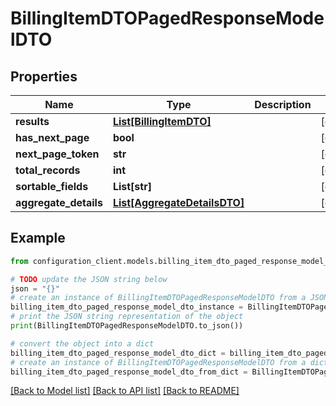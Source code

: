 # BillingItemDTOPagedResponseModelDTO


## Properties

Name | Type | Description | Notes
------------ | ------------- | ------------- | -------------
**results** | [**List[BillingItemDTO]**](BillingItemDTO.md) |  | [optional] 
**has_next_page** | **bool** |  | [optional] 
**next_page_token** | **str** |  | [optional] 
**total_records** | **int** |  | [optional] 
**sortable_fields** | **List[str]** |  | [optional] 
**aggregate_details** | [**List[AggregateDetailsDTO]**](AggregateDetailsDTO.md) |  | [optional] 

## Example

```python
from configuration_client.models.billing_item_dto_paged_response_model_dto import BillingItemDTOPagedResponseModelDTO

# TODO update the JSON string below
json = "{}"
# create an instance of BillingItemDTOPagedResponseModelDTO from a JSON string
billing_item_dto_paged_response_model_dto_instance = BillingItemDTOPagedResponseModelDTO.from_json(json)
# print the JSON string representation of the object
print(BillingItemDTOPagedResponseModelDTO.to_json())

# convert the object into a dict
billing_item_dto_paged_response_model_dto_dict = billing_item_dto_paged_response_model_dto_instance.to_dict()
# create an instance of BillingItemDTOPagedResponseModelDTO from a dict
billing_item_dto_paged_response_model_dto_from_dict = BillingItemDTOPagedResponseModelDTO.from_dict(billing_item_dto_paged_response_model_dto_dict)
```
[[Back to Model list]](../README.md#documentation-for-models) [[Back to API list]](../README.md#documentation-for-api-endpoints) [[Back to README]](../README.md)


